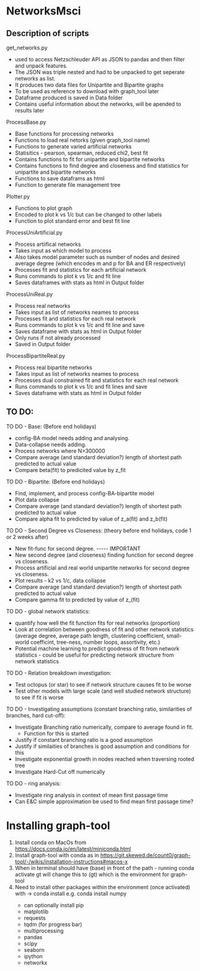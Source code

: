 # NetworksMsci

Description of scripts
------------------------------------------------------------------------
get_networks.py 
- used to access Netzschleuder API  as JSON to pandas and then filter and unpack features.
- The JSON was triple nested and had to be unpacked to get seperate networks as list.
- It produces two data files for Unipartite and Bipartite graphs
- To be used as reference to download with graph_tool later
- Dataframe produced is saved in Data folder
- Contains useful information about the networks, will be apended to results later

ProcessBase.py
- Base functions for processing networks
- Functions to load real netorks (given graph_tool name)
- Functions to generate varied artificial networks
- Statisitics - pearson, spearman, reduced chi2, best fit
- Contains functions to fit for unipartite and bipartite networks
- Contains functions to find degree and closeness and find statistics for unipartite and bipartite networks
- Functions to save dataframs as html
- Function to generate file management tree

Plotter.py
- Functions to plot graph
- Encoded to plot k vs 1/c but can be changed to other labels
- Function to plot standard error and best fit line

ProcessUniArtificial.py
- Process artiifical networks
- Takes input as which model to process
- Also takes model parameter such as number of nodes and desired average degree (which encodes m and p for BA and ER respectively)
- Processes fit and statistics for each artificial network
- Runs commands to plot k vs 1/c and fit line
- Saves dataframes with stats as html in Output folder

ProcessUniReal.py
- Process real networks
- Takes input as list of networks neames to process
- Processes fit and statistics for each real network
- Runs commands to plot k vs 1/c and fit line and save
- Saves dataframe with stats as html in Output folder
- Only runs if not already processed
- Saved in Output folder

ProcessBipartiteReal.py
- Process real bipartite networks
- Takes input as list of networks neames to process
- Processes dual constrained fit and statistics for each real network
- Runs commands to plot k vs 1/c and fit lines and save
- Saves dataframe with stats as html in Output folder

TO DO:
------------------------------------------------------------------------
TO DO - Base: (Before end holidays)
* config-BA model needs adding and analysing.
* Data-collapse needs adding. 
* Process networks where N>300000
* Compare average (and standard deviation?) length of shortest path predicted to actual value
* Compare beta(fit) to predicited value by z_fit

TO DO - Bipartite: (Before end holidays)
* Find, implement, and process config-BA-bipartite model
* Plot data collapse
* Compare average (and standard deviation?) length of shortest path predicted to actual value
* Compare alpha fit to predicted by value of z_a(fit) and z_b(fit)

TO DO - Second Degree vs Closeness: (theory before end holidays, code 1 or 2 weeks after)
* New fit-func for second degree. ----- IMPORTANT
* New second degree (and closeness) finding function for
    second degree vs closeness.
* Process artificial and real world unipartite networks for second
    degree vs closeness.
* Plot results - k2 vs 1/c, data collapse
* Compare average (and standard deviation?) length of shortest path predicted to actual value
* Compare gamma fit to predicted by value of z_(fit)

TO DO - global network statistics: 
* quantify how well the fit function fits for real networks (proportion)
* Look at correlation between goodness of fit and other network statistics (average degree, average path length, clustering coefficient, small-world coefficint, tree-ness, number loops, assortivity, etc.)
* Potential machine learning to predict goodness of fit from network statistics - could be useful for predicting network structure from network statistics

TO DO - Relation breakdown investigation:
* Test octopus (or star) to see if network structure causes fit to be worse
* Test other models with large scale (and well studied network structure) to see if fit is worse

TO DO - Investigating assumptions (constant branching ratio, similarities of branches, hard cut-off):
* Investigate Branching ratio numerically, compare to average found in fit.
    * Function for this is started
* Justify if constant branching ratio is a good assumption
* Justify if similaities of branches is good assumption and conditions for this
* Investigate exponential growth in nodes reached when traversing rooted tree
* Investigate Hard-Cut off numerically

TO DO - ring analysis:
* Investigate ring analysis in context of mean first passage time
* Can E&C simple approximation be used to find mean first passage time?


Installing graph-tool
=====================
1. Install conda on MacOs from https://docs.conda.io/en/latest/miniconda.html
2. Install graph-tool with conda as in https://git.skewed.de/count0/graph-tool/-/wikis/installation-instructions#macos-x
3. When in terminal should have (base) in front of the path - running conda activate gt will change this to (gt) which is the environment for graph-tool
4. Need to install other packages within the environment (once activated) with -> conda install <package>
    e.g. conda install numpy
    - can optionally install pip
    - matplotlib
    - requests
    - tqdm (for progress bar)
    - multiprocessing
    - pandas
    - scipy
    - seaborn
    - ipython
    - networkx


    